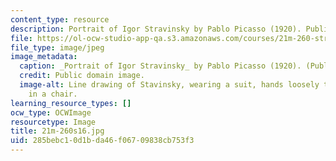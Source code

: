 ```yaml
---
content_type: resource
description: Portrait of Igor Stravinsky by Pablo Picasso (1920). Public domain image.
file: https://ol-ocw-studio-app-qa.s3.amazonaws.com/courses/21m-260-stravinsky-to-the-present-spring-2016/285bebc10d1bda46f06709838cb753f3_21m-260s16.jpg
file_type: image/jpeg
image_metadata:
  caption: _Portrait of Igor Stravinsky_ by Pablo Picasso (1920). (Public domain image.)
  credit: Public domain image.
  image-alt: Line drawing of Stavinsky, wearing a suit, hands loosely together, sitting
    in a chair.
learning_resource_types: []
ocw_type: OCWImage
resourcetype: Image
title: 21m-260s16.jpg
uid: 285bebc1-0d1b-da46-f067-09838cb753f3
---
```

